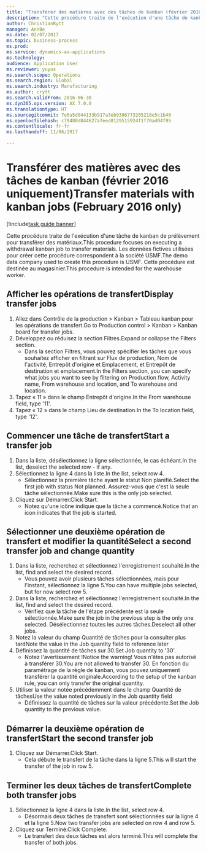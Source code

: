 ```yaml
--- 
title: "Transférer des matières avec des tâches de kanban (février 2016 uniquement)"
description: "Cette procédure traite de l'exécution d'une tâche de kanban de prélèvement pour transférer des matériaux."
author: ChristianRytt
manager: AnnBe
ms.date: 02/07/2017
ms.topic: business-process
ms.prod: 
ms.service: dynamics-ax-applications
ms.technology: 
audience: Application User
ms.reviewer: yuyus
ms.search.scope: Operations
ms.search.region: Global
ms.search.industry: Manufacturing
ms.author: crytt
ms.search.validFrom: 2016-06-30
ms.dyn365.ops.version: AX 7.0.0
ms.translationtype: HT
ms.sourcegitcommit: 7e0a5d044133b917a3eb9386773205218e5c1b40
ms.openlocfilehash: c79480d844627a7eed8129515924f1f70ad04f95
ms.contentlocale: fr-fr
ms.lasthandoff: 11/06/2017

---
```

# <a name="transfer-materials-with-kanban-jobs-february-2016-only"></a><span data-ttu-id="96126-103">Transférer des matières avec des tâches de kanban (février 2016 uniquement)</span><span class="sxs-lookup"><span data-stu-id="96126-103">Transfer materials with kanban jobs (February 2016 only)</span></span>

[!include[task guide banner](../../includes/task-guide-banner.md)]

<span data-ttu-id="96126-104">Cette procédure traite de l'exécution d'une tâche de kanban de prélèvement pour transférer des matériaux.</span><span class="sxs-lookup"><span data-stu-id="96126-104">This procedure focuses on executing a withdrawal kanban job to transfer materials.</span></span> <span data-ttu-id="96126-105">Les données fictives utilisées pour créer cette procédure correspondent à la société USMF.</span><span class="sxs-lookup"><span data-stu-id="96126-105">The demo data company used to create this procedure is USMF.</span></span> <span data-ttu-id="96126-106">Cette procédure est destinée au magasinier.</span><span class="sxs-lookup"><span data-stu-id="96126-106">This procedure is intended for the warehouse worker.</span></span>


## <a name="display-transfer-jobs"></a><span data-ttu-id="96126-107">Afficher les opérations de transfert</span><span class="sxs-lookup"><span data-stu-id="96126-107">Display transfer jobs</span></span>
1. <span data-ttu-id="96126-108">Allez dans Contrôle de la production > Kanban > Tableau kanban pour les opérations de transfert.</span><span class="sxs-lookup"><span data-stu-id="96126-108">Go to Production control > Kanban > Kanban board for transfer jobs.</span></span>
2. <span data-ttu-id="96126-109">Développez ou réduisez la section Filtres.</span><span class="sxs-lookup"><span data-stu-id="96126-109">Expand or collapse the Filters section.</span></span>
    * <span data-ttu-id="96126-110">Dans la section Filtres, vous pouvez spécifier les tâches que vous souhaitez afficher en filtrant sur Flux de production, Nom de l'activité, Entrepôt d'origine et Emplacement, et Entrepôt de destination et emplacement.</span><span class="sxs-lookup"><span data-stu-id="96126-110">In the Filters section, you can specify what jobs you want to see by filtering on Production flow, Activity name, From warehouse and location, and To warehouse and location.</span></span>  
3. <span data-ttu-id="96126-111">Tapez « 11 » dans le champ Entrepôt d'origine.</span><span class="sxs-lookup"><span data-stu-id="96126-111">In the From warehouse field, type '11'.</span></span>
4. <span data-ttu-id="96126-112">Tapez « 12 » dans le champ Lieu de destination.</span><span class="sxs-lookup"><span data-stu-id="96126-112">In the To location field, type '12'.</span></span>

## <a name="start-a-transfer-job"></a><span data-ttu-id="96126-113">Commencer une tâche de transfert</span><span class="sxs-lookup"><span data-stu-id="96126-113">Start a transfer job</span></span>
1. <span data-ttu-id="96126-114">Dans la liste, désélectionnez la ligne sélectionnée, le cas échéant.</span><span class="sxs-lookup"><span data-stu-id="96126-114">In the list, deselect the selected row - if any.</span></span>
2. <span data-ttu-id="96126-115">Sélectionnez la ligne 4 dans la liste.</span><span class="sxs-lookup"><span data-stu-id="96126-115">In the list, select row 4.</span></span>
    * <span data-ttu-id="96126-116">Sélectionnez la première tâche ayant le statut Non planifié.</span><span class="sxs-lookup"><span data-stu-id="96126-116">Select the first job with status Not planned.</span></span> <span data-ttu-id="96126-117">Assurez-vous que c'est la seule tâche sélectionnée.</span><span class="sxs-lookup"><span data-stu-id="96126-117">Make sure this is the only job selected.</span></span>  
3. <span data-ttu-id="96126-118">Cliquez sur Démarrer.</span><span class="sxs-lookup"><span data-stu-id="96126-118">Click Start.</span></span>
    * <span data-ttu-id="96126-119">Notez qu'une icône indique que la tâche a commencé.</span><span class="sxs-lookup"><span data-stu-id="96126-119">Notice that an icon indicates that the job is started.</span></span>  

## <a name="select-a-second-transfer-job-and-change-quantity"></a><span data-ttu-id="96126-120">Sélectionner une deuxième opération de transfert et modifier la quantité</span><span class="sxs-lookup"><span data-stu-id="96126-120">Select a second transfer job and change quantity</span></span>
1. <span data-ttu-id="96126-121">Dans la liste, recherchez et sélectionnez l'enregistrement souhaité.</span><span class="sxs-lookup"><span data-stu-id="96126-121">In the list, find and select the desired record.</span></span>
    * <span data-ttu-id="96126-122">Vous pouvez avoir plusieurs tâches sélectionnées, mais pour l'instant, sélectionnez la ligne 5.</span><span class="sxs-lookup"><span data-stu-id="96126-122">You can have multiple jobs selected, but for now select row 5.</span></span>  
2. <span data-ttu-id="96126-123">Dans la liste, recherchez et sélectionnez l'enregistrement souhaité.</span><span class="sxs-lookup"><span data-stu-id="96126-123">In the list, find and select the desired record.</span></span>
    * <span data-ttu-id="96126-124">Vérifiez que la tâche de l'étape précédente est la seule sélectionnée.</span><span class="sxs-lookup"><span data-stu-id="96126-124">Make sure the job in the previous step is the only one selected.</span></span> <span data-ttu-id="96126-125">Désélectionnez toutes les autres tâches.</span><span class="sxs-lookup"><span data-stu-id="96126-125">Deselect all other jobs.</span></span>  
3. <span data-ttu-id="96126-126">Notez la valeur du champ Quantité de tâches pour la consulter plus tard</span><span class="sxs-lookup"><span data-stu-id="96126-126">Note the value in the Job quantity field to reference later</span></span>
4. <span data-ttu-id="96126-127">Définissez la quantité de tâches sur 30.</span><span class="sxs-lookup"><span data-stu-id="96126-127">Set Job quantity to '30'.</span></span>
    * <span data-ttu-id="96126-128">Notez l'avertissement !</span><span class="sxs-lookup"><span data-stu-id="96126-128">Notice the warning!</span></span> <span data-ttu-id="96126-129">Vous n'êtes pas autorisé à transférer 30.</span><span class="sxs-lookup"><span data-stu-id="96126-129">You are not allowed to transfer 30.</span></span> <span data-ttu-id="96126-130">En fonction du paramétrage de la règle de kanban, vous pouvez uniquement transférer la quantité originale.</span><span class="sxs-lookup"><span data-stu-id="96126-130">According to the setup of the kanban rule, you can only transfer the original quantity.</span></span>  
5. <span data-ttu-id="96126-131">Utiliser la valeur notée précédemment dans le champ Quantité de tâches</span><span class="sxs-lookup"><span data-stu-id="96126-131">Use the value noted previously in the Job quantity field</span></span>
    * <span data-ttu-id="96126-132">Définissez la quantité de tâches sur la valeur précédente.</span><span class="sxs-lookup"><span data-stu-id="96126-132">Set the Job quantity to the previous value.</span></span>  

## <a name="start-the-second-transfer-job"></a><span data-ttu-id="96126-133">Démarrer la deuxième opération de transfert</span><span class="sxs-lookup"><span data-stu-id="96126-133">Start the second transfer job</span></span>
1. <span data-ttu-id="96126-134">Cliquez sur Démarrer.</span><span class="sxs-lookup"><span data-stu-id="96126-134">Click Start.</span></span>
    * <span data-ttu-id="96126-135">Cela débute le transfert de la tâche dans la ligne 5.</span><span class="sxs-lookup"><span data-stu-id="96126-135">This will start the transfer of the job in row 5.</span></span>  

## <a name="complete-both-transfer-jobs"></a><span data-ttu-id="96126-136">Terminer les deux tâches de transfert</span><span class="sxs-lookup"><span data-stu-id="96126-136">Complete both transfer jobs</span></span>
1. <span data-ttu-id="96126-137">Sélectionnez la ligne 4 dans la liste.</span><span class="sxs-lookup"><span data-stu-id="96126-137">In the list, select row 4.</span></span>
    * <span data-ttu-id="96126-138">Désormais deux tâches de transfert sont sélectionnées sur la ligne 4 et la ligne 5.</span><span class="sxs-lookup"><span data-stu-id="96126-138">Now two transfer jobs are selected on row 4 and row 5.</span></span>  
2. <span data-ttu-id="96126-139">Cliquez sur Terminé.</span><span class="sxs-lookup"><span data-stu-id="96126-139">Click Complete.</span></span>
    * <span data-ttu-id="96126-140">Le transfert des deux tâches est alors terminé.</span><span class="sxs-lookup"><span data-stu-id="96126-140">This will complete the transfer of both jobs.</span></span>  



